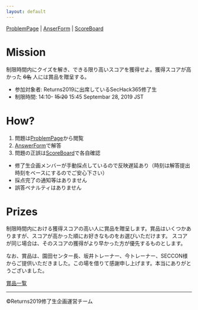 ```yaml
---
layout: default
---
```


[ProblemPage](https://docs.google.com/spreadsheets/d/1ezr8o6-NMSt7WFJRVk3s5TtH_zxukOyCIZ96LU5eh3Q/edit?usp=sharing) \| 
[AnserForm](https://forms.gle/dgywLn5rUfo66TZCA) \| 
[ScoreBoard](https://docs.google.com/spreadsheets/d/1h9N7AnMDEsDC3aBMOM_R-K8F8Scm_ecd3kgiAvLWh-8/edit?usp=sharing)

# Mission
制限時間内にクイズを解き、できる限り高いスコアを獲得せよ。獲得スコアが高かった <s>6名</s> 人には賞品を贈呈する。

- 参加対象者: Returns2019に出席しているSecHack365修了生
- 制限時間: 14:10- <s>15:20</s> 15:45 Septembar 28, 2019 JST

# How?
1. 問題は[ProblemPage](https://docs.google.com/spreadsheets/d/1ezr8o6-NMSt7WFJRVk3s5TtH_zxukOyCIZ96LU5eh3Q/edit?usp=sharing)から閲覧
1. [AnswerForm](https://forms.gle/dgywLn5rUfo66TZCA)で解答
1. 問題の正誤は[ScoreBoard](https://docs.google.com/spreadsheets/d/1h9N7AnMDEsDC3aBMOM_R-K8F8Scm_ecd3kgiAvLWh-8/edit?usp=sharing)で各自確認
  - 修了生企画メンバーが手動採点しているので反映遅延あり（時刻は解答提出時刻をベースにするのでご安心下さい）
  - 採点完了の通知等はありません
  - 誤答ペナルティはありません

# Prizes
制限時間内における獲得スコアの高い人に賞品を贈呈します。賞品はいくつかありますが、スコアが高かった順にお好きなものをお選びいただけます。
スコアが同じ場合は、そのスコアの獲得がより早かった方が優先するものとします。

なお、賞品は、園田センター長、坂井トレーナー、今トレーナー、SECCON様からご提供いただきました。この場を借りて感謝申し上げます。本当にありがとうございました。

[賞品一覧](prizes)

<hr>
&copy;Returns2019修了生企画運営チーム

